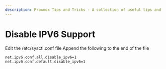 ```yaml
---
description: Proxmox Tips and Tricks - A collection of useful tips and tricks for Proxmox
---
```


# Disable IPV6 Support

Edit the /etc/sysctl.conf file
Append the following to the end of the file

```bash
net.ipv6.conf.all.disable_ipv6=1
net.ipv6.conf.default.disable_ipv6=1
```
